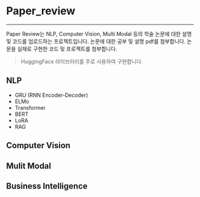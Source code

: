 # Paper_review
* * *
Paper Review는 NLP, Computer Vision, Multi Modal 등의 학술 논문에 대한 설명 및 코드를 업로드하는 프로젝트입니다.
논문에 대한 공부 및 설명 pdf를 첨부합니다.
논문을 실제로 구현한 코드 및 프로젝트를 첨부합니다.
> HuggingFace 라이브러리를 주로 사용하여 구현합니다.


## NLP
- GRU (RNN Encoder-Decoder)
- ELMo
- Transformer
- BERT
- LoRA
- RAG
## Computer Vision

## Mulit Modal

## Business Intelligence
